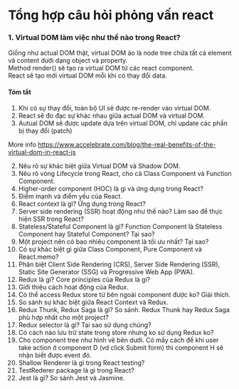 # Tổng hợp câu hỏi phỏng vấn react
### 1.	Virtual DOM làm việc như thế nào trong React?  
Giống như actual DOM thật, virtual DOM ảo là node tree chứa tất cả element và content dưới dạng object và property.  
Method render() sẽ tạo ra virtual DOM từ các react component.  
React sẽ tạo mới virtual DOM mỗi khi có thay đổi data.  
#### Tóm tắt
1. Khi có sự thay đổi, toàn bộ UI sẽ được re-render vào virtual DOM.
2. React sẽ đo đạc sự khác nhau giữa actual DOM và virtual DOM.
3. Autual DOM sẽ được update dựa trên virtual DOM, chỉ update các phần bị thay đổi (patch)  
  
More info https://www.accelebrate.com/blog/the-real-benefits-of-the-virtual-dom-in-react-js
  
2.	Nêu rõ sự khác biệt giữa Virtual DOM và Shadow DOM.
3.	Nêu rõ vòng Lifecycle trong React, cho cả Class Component và Function Component.
4.	Higher-order component (HOC) là gì và ứng dụng trong React?
5.	Điểm mạnh và điểm yếu của React.
6.	React context là gì? Ứng dụng trong React?
7.	Server side rendering (SSR) hoạt động như thế nào? Làm sao để thực hiện SSR trong React?
8.	Stateless/Stateful Component là gì? Function Component là Stateless Component hay Stateful Component? Tại sao?
9.	Một project nên có bao nhiêu component là tối ưu nhất? Tại sao?
10.	Có sự khác biệt gì giữa Class Component, Pure Component và React.memo?
11.	Phân biệt Client Side Rendering (CRS), Server Side Rendering (SSR), Static Site Generator (SSG) và Progressive Web App (PWA).
12.	Redux là gì? Core principles của Redux là gì?
13.	Giới thiệu cách hoạt động của Redux.
14.	Có thể access Redux store từ bên ngoài component được ko? Giải thích.
15.	So sánh sự khác biệt giữa React Context và Redux.
16.	Redux Thunk, Redux Saga là gì? So sánh. Redux Thunk hay Redux Saga phù hợp nhất cho một project?
17.	Redux selector là gì? Tại sao sử dụng chúng?
18.	Có cách nào lưu trữ state trong store nhưng ko sử dụng Redux ko?
19.	Cho component tree như hình vẽ bên dưới.
Có mấy cách để khi user take action ở component D (vd click Submit form) thì component H sẽ nhận biết được event đó.
20.	Shallow Renderer là gì trong React testing?
21.	TestRederer package là gì trong React?
22.	Jest là gì? So sánh Jest và Jasmine.
